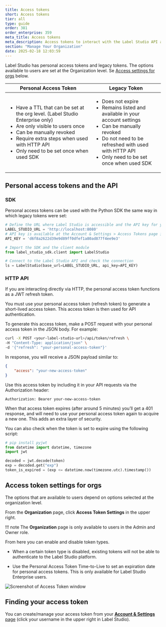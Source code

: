 ```yaml
---
title: Access tokens
short: Access tokens
tier: all
type: guide
order: 381
order_enterprise: 359
meta_title: Access tokens
meta_description: Access tokens to interact with the Label Studio API and SDK. 
section: "Manage Your Organization"
date: 2025-02-18 12:03:59
---
```


Label Studio has personal access tokens and legacy tokens. The options available to users are set at the Organization level. Se [Access settings for orgs](#Access-token-settings-for-orgs) below. 

<table>
<thead>
  <tr>
    <th>Personal Access Token</th>
    <th>Legacy Token</th>
  </tr>
  </thead>
  <tr>
  <td>
    <ul>
        <li>Have a TTL that can be set at the org level. (Label Studio Enterprise only)
        <li>Are only visible to users once
        <li>Can be manually revoked
        <li>Require extra steps when used with HTTP API
        <li>Only need to be set once when used SDK
    </ul>
  </td>
  <td>
    <ul>
        <li>Does not expire
        <li>Remains listed and available in your account settings
        <li>Can be manually revoked
        <li>Do not need to be refreshed with used with HTTP API
        <li>Only need to be set once when used SDK
    </ul>
  </td>
  </tr>
</table>

## Personal access tokens and the API

### SDK

Personal access tokens can be used with the Python SDK the same way in which legacy tokens were set:

```python
# Define the URL where Label Studio is accessible and the API key for your user account
LABEL_STUDIO_URL = 'http://localhost:8080'
# API key is available at the Account & Settings > Access Tokens page in Label Studio UI
API_KEY = 'd6f8a2622d39e9d89ff0dfef1a80ad877f4ee9e3'

# Import the SDK and the client module
from label_studio_sdk.client import LabelStudio

# Connect to the Label Studio API and check the connection
ls = LabelStudio(base_url=LABEL_STUDIO_URL, api_key=API_KEY)

```

### HTTP API

If you are interacting directly via HTTP, the personal access token functions as a JWT refresh token.

You must use your personal access token (refresh token) to generate a short-lived access token. This access token is then used for API authentication.

To generate this access token, make a POST request with your personal access token in the JSON body. For example:
     
```bash
curl -X POST <your-label-studio-url>/api/token/refresh \
-H "Content-Type: application/json" \
-d '{"refresh": "your-personal-access-token"}'
```

In response, you will receive a JSON payload similar to:
     
```json
{
    "access": "your-new-access-token"
}
```

Use this access token by including it in your API requests via the Authorization header:
     
```http
Authorization: Bearer your-new-access-token
```

When that access token expires (after around 5 minutes) you’ll get a 401 response, and will need to use your personal access token again to acquire a new one. This adds an extra layer of security.

You can also check when the token is set to expire using the following script:

```python
# pip install pyjwt
from datetime import datetime, timezone
import jwt

decoded = jwt.decode(token)
exp = decoded.get("exp")
token_is_expired = (exp <= datetime.now(timezone.utc).timestamp())
```

## Access token settings for orgs

The options that are available to users depend on options selected at the organization level. 

From the **Organization** page, click **Access Token Settings** in the upper right. 

<div class="enterprise-only">

!!! note
    The **Organization** page is only available to users in the Admin and Owner role.

</div>

From here you can enable and disable token types. 

* When a certain token type is disabled, existing tokens will not be able to authenticate to the Label Studio platform. 

* Use the Personal Access Token Time-to-Live to set an expiration date for personal access tokens. This is only available for Label Studio Enterprise users. 


![Screenshot of Access Token window](/images/admin/token-settings.png)


## Finding your access token

You can create/manage your access token from your [**Account & Settings** page](user_account) (click your username in the upper right in Label Studio). 


